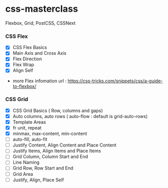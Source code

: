 # css-masterclass

Flexbox, Grid, PostCSS, CSSNext

### CSS Flex
 - [x] CSS Flex Basics
 - [x] Main Axis and Cross Axis
 - [x] Flex Direction
 - [x] Flex Wrap
 - [x] Align Self

 * more Flex infomation url : https://css-tricks.com/snippets/css/a-guide-to-flexbox/

### CSS Grid
 - [x] CSS Grid Basics ( Row, columns and gaps) 
 - [x] Auto columns, auto rows ( auto-flow : default is grid-auto-rows)
 - [x] Template Areas
 - [x] fr unit, repeat
 - [x] minmax, max-content, min-content
 - [ ] auto-fill, auto-fit
 - [ ] Justify Content, Align Content and Place Content
 - [ ] Justify Items, Align Items and Place Items
 - [ ] Grid Column, Column Start and End
 - [ ] Line Naming
 - [ ] Grid Row, Row Start and End
 - [ ] Grid Area
 - [ ] Justify, Align, Place Self
